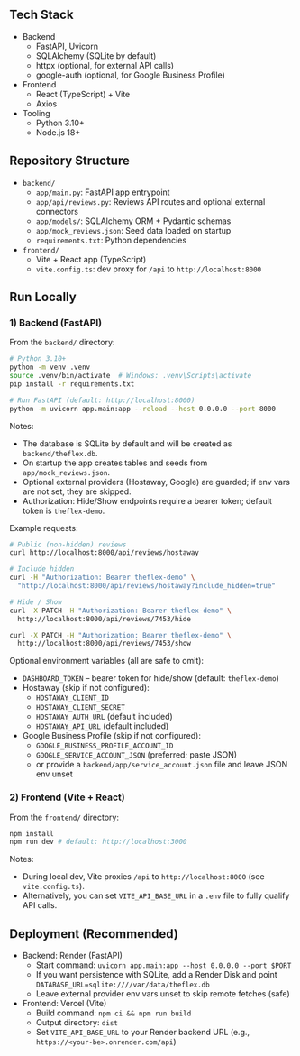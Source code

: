 ## Tech Stack

- Backend
  - FastAPI, Uvicorn
  - SQLAlchemy (SQLite by default)
  - httpx (optional, for external API calls)
  - google-auth (optional, for Google Business Profile)
- Frontend
  - React (TypeScript) + Vite
  - Axios
- Tooling
  - Python 3.10+
  - Node.js 18+

## Repository Structure

- `backend/`
  - `app/main.py`: FastAPI app entrypoint
  - `app/api/reviews.py`: Reviews API routes and optional external connectors
  - `app/models/`: SQLAlchemy ORM + Pydantic schemas
  - `app/mock_reviews.json`: Seed data loaded on startup
  - `requirements.txt`: Python dependencies
- `frontend/`
  - Vite + React app (TypeScript)
  - `vite.config.ts`: dev proxy for `/api` to `http://localhost:8000`

## Run Locally

### 1) Backend (FastAPI)

From the `backend/` directory:

```bash
# Python 3.10+
python -m venv .venv
source .venv/bin/activate  # Windows: .venv\Scripts\activate
pip install -r requirements.txt

# Run FastAPI (default: http://localhost:8000)
python -m uvicorn app.main:app --reload --host 0.0.0.0 --port 8000
```

Notes:

- The database is SQLite by default and will be created as `backend/theflex.db`.
- On startup the app creates tables and seeds from `app/mock_reviews.json`.
- Optional external providers (Hostaway, Google) are guarded; if env vars are not set, they are skipped.
- Authorization: Hide/Show endpoints require a bearer token; default token is `theflex-demo`.

Example requests:

```bash
# Public (non-hidden) reviews
curl http://localhost:8000/api/reviews/hostaway

# Include hidden
curl -H "Authorization: Bearer theflex-demo" \
  "http://localhost:8000/api/reviews/hostaway?include_hidden=true"

# Hide / Show
curl -X PATCH -H "Authorization: Bearer theflex-demo" \
  http://localhost:8000/api/reviews/7453/hide

curl -X PATCH -H "Authorization: Bearer theflex-demo" \
  http://localhost:8000/api/reviews/7453/show
```

Optional environment variables (all are safe to omit):

- `DASHBOARD_TOKEN` – bearer token for hide/show (default: `theflex-demo`)
- Hostaway (skip if not configured):
  - `HOSTAWAY_CLIENT_ID`
  - `HOSTAWAY_CLIENT_SECRET`
  - `HOSTAWAY_AUTH_URL` (default included)
  - `HOSTAWAY_API_URL` (default included)
- Google Business Profile (skip if not configured):
  - `GOOGLE_BUSINESS_PROFILE_ACCOUNT_ID`
  - `GOOGLE_SERVICE_ACCOUNT_JSON` (preferred; paste JSON)
  - or provide a `backend/app/service_account.json` file and leave JSON env unset

### 2) Frontend (Vite + React)

From the `frontend/` directory:

```bash
npm install
npm run dev # default: http://localhost:3000
```

Notes:

- During local dev, Vite proxies `/api` to `http://localhost:8000` (see `vite.config.ts`).
- Alternatively, you can set `VITE_API_BASE_URL` in a `.env` file to fully qualify API calls.

## Deployment (Recommended)

- Backend: Render (FastAPI)
  - Start command: `uvicorn app.main:app --host 0.0.0.0 --port $PORT`
  - If you want persistence with SQLite, add a Render Disk and point `DATABASE_URL=sqlite:////var/data/theflex.db`
  - Leave external provider env vars unset to skip remote fetches (safe)
- Frontend: Vercel (Vite)
  - Build command: `npm ci && npm run build`
  - Output directory: `dist`
  - Set `VITE_API_BASE_URL` to your Render backend URL (e.g., `https://<your-be>.onrender.com/api`)
